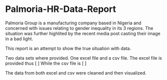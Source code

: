 # Palmoria-HR-Data-Report
Palmoria Group is a manufacturing company based in Nigeria and concerned with issues
relating to gender inequality in its 3 regions. The situation was further highlited by the recent media 
post casting their image in a bad light. 

This report is an attempt to show the true situation with data.

Two data sets where provided. One excel file and a csv file.
The excel file is provided thus [ ]
While the csv file is [  ]

The data from both excel and csv were cleaned and then visualized. 
